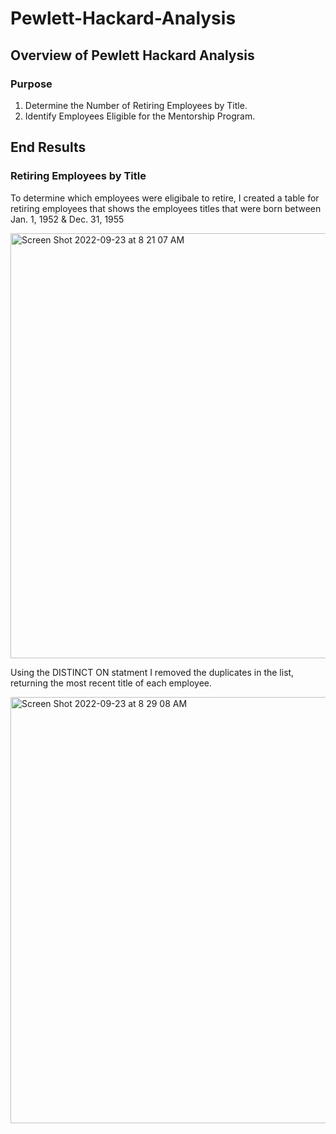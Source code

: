 # Pewlett-Hackard-Analysis

## Overview of Pewlett Hackard Analysis

### Purpose
1. Determine the Number of Retiring Employees by Title.
2. Identify Employees Eligible for the Mentorship Program.

## End Results

### Retiring Employees by Title

To determine which employees were eligibale to retire, I created a table for retiring employees that shows the employees titles that were born between Jan. 1, 1952 & Dec. 31, 1955 

<img width="680" alt="Screen Shot 2022-09-23 at 8 21 07 AM" src="https://user-images.githubusercontent.com/109354592/191970384-25767011-95d6-4d62-9ce7-422c44d023e5.png">

Using the DISTINCT ON statment I removed the duplicates in the list, returning the most recent title of each employee.

<img width="682" alt="Screen Shot 2022-09-23 at 8 29 08 AM" src="https://user-images.githubusercontent.com/109354592/191971367-b7e5b4b0-eef6-47b4-9555-96ec79a04c21.png">
